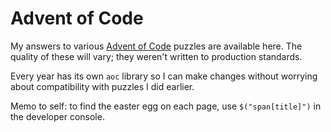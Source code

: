 # Advent of Code

My answers to various [Advent of Code](https://adventofcode.com/) puzzles are available here. The
quality of these will vary; they weren't written to production standards.

Every year has its own `aoc` library so I can make changes without worrying about compatibility with
puzzles I did earlier.

Memo to self: to find the easter egg on each page, use `$("span[title]")` in the developer console.
